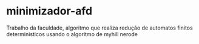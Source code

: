 # minimizador-afd
Trabalho da faculdade, algoritmo que realiza redução de automatos finitos deterministicos usando o algoritmo de myhill nerode
